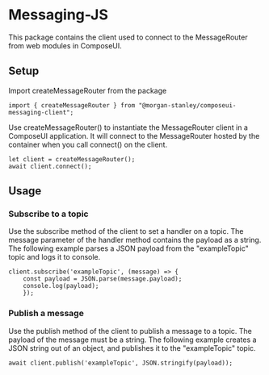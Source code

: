 # Messaging-JS
This package contains the client used to connect to the MessageRouter from web modules in ComposeUI.

## Setup
Import createMessageRouter from the package

```
import { createMessageRouter } from "@morgan-stanley/composeui-messaging-client";
```

Use createMessageRouter() to instantiate the MessageRouter client in a ComposeUI application. It will connect to the MessageRouter hosted by the container when you call connect() on the client.

```
let client = createMessageRouter();
await client.connect();
```

## Usage

### Subscribe to a topic
Use the subscribe method of the client to set a handler on a topic. The message parameter of the handler method contains the payload as a string.
The following example parses a JSON payload from the "exampleTopic" topic and logs it to console.

```
client.subscribe('exampleTopic', (message) => {
    const payload = JSON.parse(message.payload);
    console.log(payload);
    });
```

### Publish a message
Use the publish method of the client to publish a message to a topic. The payload of the message must be a string.
The following example creates a JSON string out of an object, and publishes it to the "exampleTopic" topic.

```
await client.publish('exampleTopic', JSON.stringify(payload));
```
